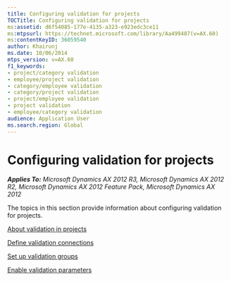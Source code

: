 ```yaml
---
title: Configuring validation for projects
TOCTitle: Configuring validation for projects
ms:assetid: d6f54085-177e-4135-a323-e923edc3ce11
ms:mtpsurl: https://technet.microsoft.com/library/Aa499487(v=AX.60)
ms:contentKeyID: 36059540
author: Khairunj
ms.date: 10/06/2014
mtps_version: v=AX.60
f1_keywords:
- project/category validation
- employee/project validation
- category/employee validation
- category/project validation
- project/employee validation
- project validation
- employee/category validation
audience: Application User
ms.search.region: Global
---
```


# Configuring validation for projects 


_**Applies To:** Microsoft Dynamics AX 2012 R3, Microsoft Dynamics AX 2012 R2, Microsoft Dynamics AX 2012 Feature Pack, Microsoft Dynamics AX 2012_

The topics in this section provide information about configuring validation for projects.

[About validation in projects](about-validation-in-projects.md)

[Define validation connections](define-validation-connections.md)

[Set up validation groups](set-up-validation-groups.md)

[Enable validation parameters](enable-validation-parameters.md)

  


